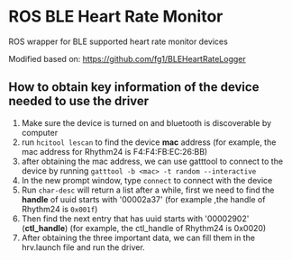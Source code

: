 # ROS BLE Heart Rate Monitor
ROS wrapper for BLE supported heart rate monitor devices

Modified based on:
https://github.com/fg1/BLEHeartRateLogger

## How to obtain key information of the device needed to use the driver
1. Make sure the device is turned on and bluetooth is discoverable by computer
2. run `hcitool lescan` to find the device **mac** address (for example, the mac address for Rhythm24 is F4:F4:FB:EC:26:BB)
3. after obtaining the mac address, we can use gatttool to connect to the device by running 
```gatttool -b <mac> -t random --interactive```
4. In the new prompt window, type `connect` to connect with the device
5. Run `char-desc` will return a list after a while, first we need to find the **handle** of uuid starts with '00002a37' (for example ,the handle of Rhythm24 is `0x001f`)
6. Then find the next entry that has uuid starts with '00002902' (**ctl_handle**) (for example, the ctl_handle of Rhythm24 is 0x0020)
7. After obtaining the three important data, we can fill them in the hrv.launch file and run the driver.
